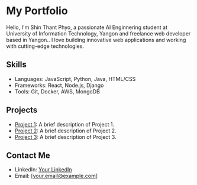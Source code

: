# My Portfolio

Hello, I'm Shin Thant Phyo, a passionate AI Enginnering student at University of Information Technology, Yangon and freelance web developer based in Yangon.. I love building innovative web applications and working with cutting-edge technologies.

## Skills
- Languages: JavaScript, Python, Java, HTML/CSS
- Frameworks: React, Node.js, Django
- Tools: Git, Docker, AWS, MongoDB

## Projects
- [Project 1](https://github.com/username/project1): A brief description of Project 1.
- [Project 2](https://github.com/username/project2): A brief description of Project 2.
- [Project 3](https://github.com/username/project3): A brief description of Project 3.

## Contact Me
- LinkedIn: [Your LinkedIn](https://linkedin.com/in/username)
- Email: [your.email@example.com]

